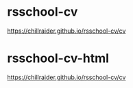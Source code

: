 # rsschool-cv
https://chillraider.github.io/rsschool-cv/cv
# rsschool-cv-html
https://chillraider.github.io/rsschool-cv/cv
